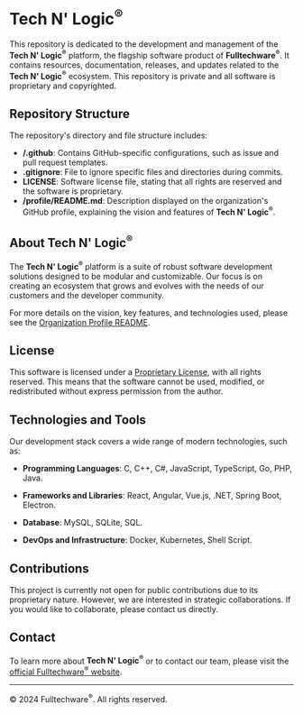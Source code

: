 # Tech N' Logic<sup>®</sup>

This repository is dedicated to the development and management of the **Tech N' Logic<sup>®</sup>** platform, the flagship software product of **Fulltechware<sup>®</sup>**. It contains resources, documentation, releases, and updates related to the **Tech N' Logic<sup>®</sup>** ecosystem. This repository is private and all software is proprietary and copyrighted.

## Repository Structure

The repository's directory and file structure includes:

- **/.github**: Contains GitHub-specific configurations, such as issue and pull request templates.
- **.gitignore**: File to ignore specific files and directories during commits.
- **LICENSE**: Software license file, stating that all rights are reserved and the software is proprietary.
- **/profile/README.md**: Description displayed on the organization's GitHub profile, explaining the vision and features of **Tech N' Logic<sup>®</sup>**.

## About Tech N' Logic<sup>®</sup>

The **Tech N' Logic<sup>®</sup>** platform is a suite of robust software development solutions designed to be modular and customizable. Our focus is on creating an ecosystem that grows and evolves with the needs of our customers and the developer community.

For more details on the vision, key features, and technologies used, please see the [Organization Profile README](https://github.com/Tech-N-Logic).

## License

This software is licensed under a [Proprietary License](LICENSE), with all rights reserved. This means that the software cannot be used, modified, or redistributed without express permission from the author.

## Technologies and Tools

Our development stack covers a wide range of modern technologies, such as:

- **Programming Languages**: C, C++, C#, JavaScript, TypeScript, Go, PHP, Java.

- **Frameworks and Libraries**: React, Angular, Vue.js, .NET, Spring Boot, Electron.
- **Database**: MySQL, SQLite, SQL.
- **DevOps and Infrastructure**: Docker, Kubernetes, Shell Script.

## Contributions

This project is currently not open for public contributions due to its proprietary nature. However, we are interested in strategic collaborations. If you would like to collaborate, please contact us directly.

## Contact

To learn more about **Tech N' Logic<sup>®</sup>** or to contact our team, please visit the [official Fulltechware<sup>®</sup> website](https://fulltechware.com).

---

© 2024 Fulltechware<sup>®</sup>. All rights reserved.